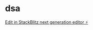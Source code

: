# dsa

[Edit in StackBlitz next generation editor ⚡️](https://stackblitz.com/~/github.com/nallaajaykrishnareddy/dsa)